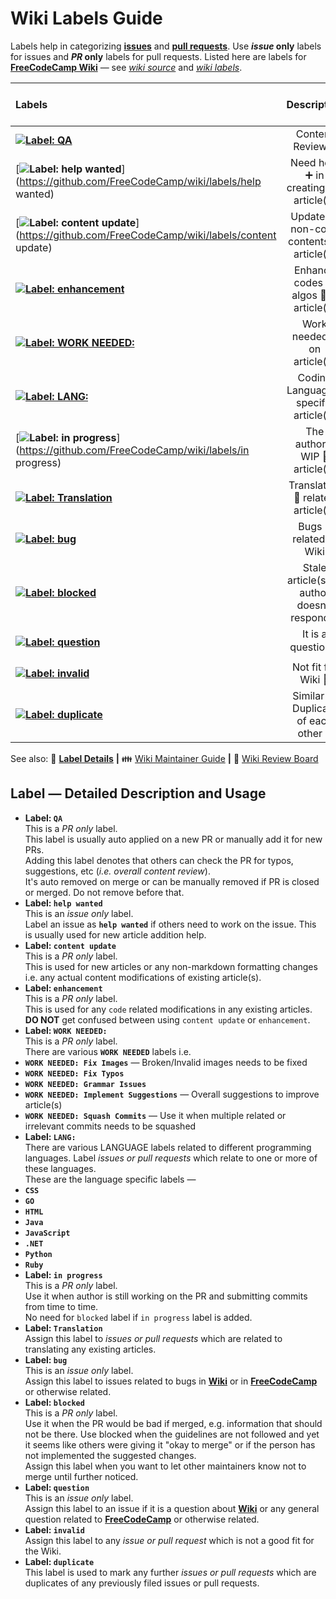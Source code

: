 # Wiki Labels Guide
Labels help in categorizing [**issues**](https://github.com/FreeCodeCamp/wiki/issues) and [**pull requests**](https://github.com/FreeCodeCamp/wiki/pulls). Use **_issue_ only** labels for issues and **_PR_ only** labels for pull requests. Listed here are labels for [**FreeCodeCamp Wiki**](https://github.com/FreeCodeCamp/FreeCodeCamp/wiki) &mdash; see [*wiki source*](https://github.com/FreeCodeCamp/wiki) and [*wiki labels*](https://github.com/FreeCodeCamp/wiki/labels).

Labels | Description | Use in Issue | Use in PR
:---|:---:|:---:|:---:
[**![Label: QA](https://img.shields.io/badge/Label-QA-0052cc.svg?style=flat-square&maxAge=2592000 "Label: QA")**](https://github.com/FreeCodeCamp/wiki/labels/QA) | Content Review :book: | :x: | :white_check_mark: 
[**![Label: help wanted](https://img.shields.io/badge/Label-help_wanted-159818.svg?style=flat-square&maxAge=2592000 "Label: help wanted")**](https://github.com/FreeCodeCamp/wiki/labels/help wanted) | Need help :heavy_plus_sign: in creating the article(s) | :white_check_mark: | :x: 
[**![Label: content update](https://img.shields.io/badge/Label-content_update-eb6420.svg?style=flat-square&maxAge=2592000 "Label: content update")**](https://github.com/FreeCodeCamp/wiki/labels/content update) | Update :up: non-code contents of article(s) | :x: | :white_check_mark:
[**![Label: enhancement](https://img.shields.io/badge/Label-enhancement-30A9DE.svg?style=flat-square&maxAge=2592000 "Label: enhancement")**](https://github.com/FreeCodeCamp/wiki/labels/enhancement) | Enhance codes or algos :memo: in article(s) | :x: | :white_check_mark:
[**![Label: WORK NEEDED:](https://img.shields.io/badge/Label-WORK_NEEDED:-f9a11b.svg?style=flat-square&maxAge=2592000 "Label: WORK NEEDED:")**](https://github.com/FreeCodeCamp/wiki/labels) | Work needed :construction_worker: on article(s) | :x: | :white_check_mark:
[**![Label: LANG:](https://img.shields.io/badge/Label-LANG:-03a6ff.svg?style=flat-square&maxAge=2592000 "Label: LANG:")**](https://github.com/FreeCodeCamp/wiki/labels) | Coding Language :scroll:  specific article(s) | :white_check_mark: | :white_check_mark:
[**![Label: in progress](https://img.shields.io/badge/Label-in_progress-3ac569.svg?style=flat-square&maxAge=2592000 "Label: in progress")**](https://github.com/FreeCodeCamp/wiki/labels/in progress) | The author's WIP :construction: article(s) | :x: | :white_check_mark: 
[**![Label: Translation](https://img.shields.io/badge/Label-Translation-0052cc.svg?style=flat-square&maxAge=2592000 "Label: Translation")**](https://github.com/FreeCodeCamp/wiki/labels/Translation) | Translation :speech_balloon: related article(s) | :white_check_mark: | :white_check_mark:
[**![Label: bug](https://img.shields.io/badge/Label-bug-fc2929.svg?style=flat-square&maxAge=2592000 "Label: bug")**](https://github.com/FreeCodeCamp/wiki/labels/bug) | Bugs :bug: related to Wiki  | :white_check_mark: | :x:
[**![Label: blocked](https://img.shields.io/badge/Label-blocked-000000.svg?style=flat-square&maxAge=2592000 "Label: blocked")**](https://github.com/FreeCodeCamp/wiki/labels/blocked) | Stale article(s) or author doesn't respond :no_good: | :x: | :white_check_mark: 
[**![Label: question](https://img.shields.io/badge/Label-question-cc317c.svg?style=flat-square&maxAge=2592000 "Label: question")**](https://github.com/FreeCodeCamp/wiki/labels/question) | It is a question :question: | :white_check_mark: | :x: 
[**![Label: invalid](https://img.shields.io/badge/Label-invalid-E53A40.svg?style=flat-square&maxAge=2592000 "Label: invalid")**](https://github.com/FreeCodeCamp/wiki/labels/invalid) | Not fit for Wiki :no_entry_sign: | :white_check_mark: | :white_check_mark: 
[**![Label: duplicate](https://img.shields.io/badge/Label-duplicate-D499B9.svg?style=flat-square&maxAge=2592000 "Label: duplicate")**](https://github.com/FreeCodeCamp/wiki/labels/duplicate) | Similar or Duplicate of each other :busts_in_silhouette: | :white_check_mark: | :white_check_mark: 

See also: :dolphin: [**Label Details**](#label--detailed-description-and-usage) **|** :family: [Wiki Maintainer Guide](wiki-maintainer-guide) **|** :cop: [Wiki Review Board](wiki-review-board)

## Label &mdash; Detailed Description and Usage

- **Label: `QA`**  
 This is a *PR only* label.  
 This label is usually auto applied on a new PR or manually add it for new PRs.  
 Adding this label denotes that others can check the PR for typos, suggestions, etc (*i.e. overall content review*).  
 It's auto removed on merge or can be manually removed if PR is closed or merged. Do not remove before that.
- **Label: `help wanted`**  
 This is an *issue only* label.  
 Label an issue as **`help wanted`** if others need to work on the issue. This is usually used for new article addition help.
- **Label: `content update`**  
 This is a *PR only* label.  
 This is used for new articles or any non-markdown formatting changes i.e. any actual content modifications of existing article(s).
- **Label: `enhancement`**  
 This is a *PR only* label.  
 This is used for any `code` related modifications in any existing articles.  
 **DO NOT** get confused between using `content update` or `enhancement`.
- **Label: `WORK NEEDED:`**  
 This is a *PR only* label.  
 There are various **`WORK NEEDED`** labels i.e.  
 - **`WORK NEEDED: Fix Images`** &mdash; Broken/Invalid images needs to be fixed
 - **`WORK NEEDED: Fix Typos`**
 - **`WORK NEEDED: Grammar Issues`**
 - **`WORK NEEDED: Implement Suggestions`** &mdash; Overall suggestions to improve article(s)
 - **`WORK NEEDED: Squash Commits`** &mdash; Use it when multiple related or irrelevant commits needs to be squashed
- **Label: `LANG:`**  
 There are various LANGUAGE labels related to different programming languages. Label *issues or pull requests* which relate to one or more of these languages.  
 These are the language specific labels &mdash;  
 - **`CSS`**
 - **`GO`**
 - **`HTML`**
 - **`Java`**
 - **`JavaScript`**
 - **`.NET`**
 - **`Python`**
 - **`Ruby`**
- **Label: `in progress`**  
 This is a *PR only* label.  
 Use it when author is still working on the PR and submitting commits from time to time.  
 No need for `blocked` label if `in progress` label is added.
- **Label: `Translation`**  
 Assign this label to *issues or pull requests* which are related to translating any existing articles.
- **Label: `bug`**  
 This is an *issue only* label.  
 Assign this label to issues related to bugs in [**Wiki**](https://github.com/FreeCodeCamp/FreeCodeCamp/wiki) or in [**FreeCodeCamp**](https://www.freecodecamp.com) or otherwise related.
- **Label: `blocked`**  
 This is a *PR only* label.  
 Use it when the PR would be bad if merged, e.g. information that should not be there. Use blocked when the guidelines are not followed and yet it seems like others were giving it "okay to merge" or if the person has not implemented the suggested changes.  
 Assign this label when you want to let other maintainers know not to merge until further noticed. 
- **Label: `question`**  
 This is an *issue only* label.  
 Assign this label to an issue if it is a question about [**Wiki**](https://github.com/FreeCodeCamp/FreeCodeCamp/wiki) or any general question related to [**FreeCodeCamp**](https://www.freecodecamp.com) or otherwise related.
- **Label: `invalid`**  
 Assign this label to any *issue or pull request* which is not a good fit for the Wiki. 
- **Label: `duplicate`**  
 This label is used to mark any further *issues or pull requests* which are duplicates of any previously filed issues or pull requests.

<!--
- **Label: `wontfix`**  
 This is an *issue only* label.  
 _This has no use in the wiki as **Everything is fixable** in Wiki and maybe removed._ 
-->

